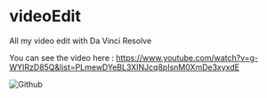# videoEdit
 All my video edit with Da Vinci Resolve
 
 You can see the video here : https://www.youtube.com/watch?v=g-WYIRzD85Q&list=PLmewDYeBL3XINJcq8pIsnM0XmDe3xyxdE

![Github](https://user-images.githubusercontent.com/81434852/141072887-04084a1d-87d1-46b0-9627-adb0d651879c.png)
